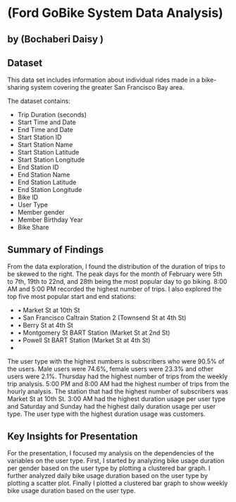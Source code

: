 # (Ford GoBike System Data Analysis)
## by (Bochaberi Daisy )


## Dataset

This data set includes information about individual rides made in a bike-sharing system covering the greater San Francisco Bay area.

The dataset contains:

- Trip Duration (seconds)
- Start Time and Date
- End Time and Date
- Start Station ID
- Start Station Name
- Start Station Latitude
- Start Station Longitude
- End Station ID
- End Station Name
- End Station Latitude
- End Station Longitude
- Bike ID
- User Type
- Member gender
- Member Birthday Year
- Bike Share


## Summary of Findings

From the data exploration, I found the distribution of the duration of trips to be skewed to the right. The peak days for the month of February were 5th to 7th, 19th to 22nd, and 28th being the most popular day to go biking. 8:00 AM and 5:00 PM recorded the highest number of trips. I also explored the top five most popular start and end stations: 

- •	Market St at 10th St
- •	San Francisco Caltrain Station 2 (Townsend St at 4th St)
- •	Berry St at 4th St
- •	Montgomery St BART Station (Market St at 2nd St) 
- •	Powell St BART Station (Market St at 4th St)
- 
The user type with the highest numbers is subscribers who were 90.5% of the users. Male users were 74.6%, female users were 23.3% and other users were 2.1%.
Thursday had the highest number of trips from the weekly trip analysis.  5:00 PM and 8:00 AM had the highest number of trips from the hourly analysis. The station that had the highest number of subscribers was Market St at 10th St.
3:00 AM had the highest duration usage per user type and Saturday and Sunday had the highest daily duration usage per user type. The user type with the highest duration usage was customers.



## Key Insights for Presentation

For the presentation, I focused my analysis on the dependencies of the variables on the user type. First, I started by analyzing bike usage duration per gender based on the user type by plotting a clustered bar graph. I further analyzed daily bike usage duration based on the user type by plotting a scatter plot. Finally I plotted a clustered bar graph to show weekly bike usage duration based on the user type.
